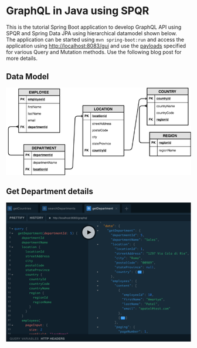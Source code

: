 # GraphQL in Java using SPQR

This is the tutorial Spring Boot application to develop GraphQL API using SPQR and Spring Data JPA using hierarchical datamodel shown below.  
The application can be started using `mvn spring-boot:run` and access the application using [http://localhost:8083/gui](http://localhost:8083/gui) and
use the [payloads]() specified for various Query and Mutation methods.  Use the following blog post for more details.

## Data Model

![DataModel](src/main/screenshots/DepartmentDataModelDiagram.png?raw=true)

## Get Department details

![GetDepartmentDetail](src/main/screenshots/Get-Department.png?raw=true)